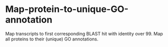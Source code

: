 # Map-protein-to-unique-GO-annotation
Map transcripts to first corresponding BLAST hit with identity over 99. Map all proteins to their (unique) GO annotations. 
